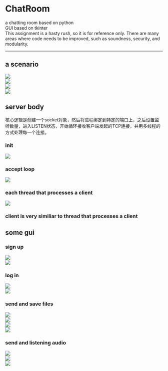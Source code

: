 # ChatRoom
a chatting room based on python  
GUI based on tkinter  
This assignment is a hasty rush, so it is for reference only. There are many areas where code needs to be improved, such as soundness, security, and modularity.  

---  

## a scenario 
![](https://github.com/Lintianqianjin/ChatRoom/blob/master/MD_imgs/scene1.png)  
![](https://github.com/Lintianqianjin/ChatRoom/blob/master/MD_imgs/scene2.png)  
![](https://github.com/Lintianqianjin/ChatRoom/blob/master/MD_imgs/scene3.png)  
![](https://github.com/Lintianqianjin/ChatRoom/blob/master/MD_imgs/scene4.png)  

## server body
核心逻辑是创建一个socket对象，然后将进程绑定到特定的端口上，之后设置监听数量，进入LISTEN状态，开始循环接收客户端发起的TCP连接，并用多线程的方式处理每一个连接。  
### init
![](https://github.com/Lintianqianjin/ChatRoom/blob/master/MD_imgs/serverMain.png)  
### accept loop
![](https://github.com/Lintianqianjin/ChatRoom/blob/master/MD_imgs/accept_loop.png)  
### each thread that processes a client
![](https://github.com/Lintianqianjin/ChatRoom/blob/master/MD_imgs/process_client_thread.png)  

### client is very similiar to thread that processes a client

## some gui  
### sign up  
![](https://github.com/Lintianqianjin/ChatRoom/blob/master/MD_imgs/signUp1.png)  
![](https://github.com/Lintianqianjin/ChatRoom/blob/master/MD_imgs/signUp2.png)  
### log in  
![](https://github.com/Lintianqianjin/ChatRoom/blob/master/MD_imgs/logIn1.png)  
![](https://github.com/Lintianqianjin/ChatRoom/blob/master/MD_imgs/logIn2.png)  
### send and save files
![](https://github.com/Lintianqianjin/ChatRoom/blob/master/MD_imgs/sendFile.png)  
![](https://github.com/Lintianqianjin/ChatRoom/blob/master/MD_imgs/sendFile2.png)  
![](https://github.com/Lintianqianjin/ChatRoom/blob/master/MD_imgs/saveFile1.png)  
![](https://github.com/Lintianqianjin/ChatRoom/blob/master/MD_imgs/saveFile2.png)  
### send and listening audio  
![](https://github.com/Lintianqianjin/ChatRoom/blob/master/MD_imgs/audio1.png)  
![](https://github.com/Lintianqianjin/ChatRoom/blob/master/MD_imgs/audio2.png)  
![](https://github.com/Lintianqianjin/ChatRoom/blob/master/MD_imgs/audio3.png)  
